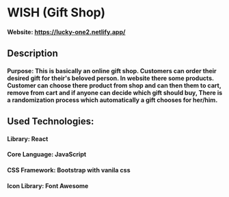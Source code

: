 # WISH (Gift Shop)

#### Website: https://lucky-one2.netlify.app/

## Description

#### Purpose: This is basically an online gift shop. Customers can order their desired gift for their's beloved person. In website there some products. Customer can choose there product from shop and can then them to cart, remove from cart and if anyone can decide which gift should buy, There is a randomization process which automatically a gift chooses for her/him.

## Used Technologies:

#### Library: React

#### Core Language: JavaScript

#### CSS Framework: Bootstrap with vanila css

#### Icon Library: Font Awesome

####
